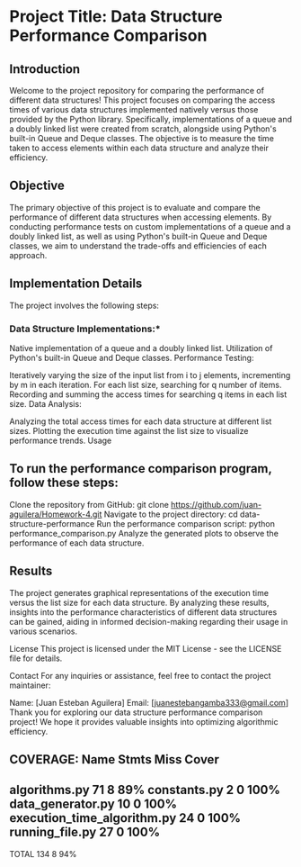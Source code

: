 # **Project Title: Data Structure Performance Comparison**

## **Introduction**
Welcome to the project repository for comparing the performance of different data structures! This project focuses on comparing the access times of various data structures implemented natively versus those provided by the Python library. Specifically, implementations of a queue and a doubly linked list were created from scratch, alongside using Python's built-in Queue and Deque classes. The objective is to measure the time taken to access elements within each data structure and analyze their efficiency.

## **Objective**
The primary objective of this project is to evaluate and compare the performance of different data structures when accessing elements. By conducting performance tests on custom implementations of a queue and a doubly linked list, as well as using Python's built-in Queue and Deque classes, we aim to understand the trade-offs and efficiencies of each approach.

## **Implementation Details**
The project involves the following steps:

### **Data Structure Implementations:***

Native implementation of a queue and a doubly linked list.
Utilization of Python's built-in Queue and Deque classes.
Performance Testing:

Iteratively varying the size of the input list from i to j elements, incrementing by m in each iteration.
For each list size, searching for q number of items.
Recording and summing the access times for searching q items in each list size.
Data Analysis:

Analyzing the total access times for each data structure at different list sizes.
Plotting the execution time against the list size to visualize performance trends.
Usage
## **To run the performance comparison program, follow these steps:**

Clone the repository from GitHub: git clone https://github.com/juan-aguilera/Homework-4.git
Navigate to the project directory: cd data-structure-performance
Run the performance comparison script: python performance_comparison.py
Analyze the generated plots to observe the performance of each data structure.
## **Results**
The project generates graphical representations of the execution time versus the list size for each data structure. By analyzing these results, insights into the performance characteristics of different data structures can be gained, aiding in informed decision-making regarding their usage in various scenarios.


License
This project is licensed under the MIT License - see the LICENSE file for details.

Contact
For any inquiries or assistance, feel free to contact the project maintainer:

Name: [Juan Esteban Aguilera]
Email: [juanestebangamba333@gmail.com]
Thank you for exploring our data structure performance comparison project! We hope it provides valuable insights into optimizing algorithmic efficiency.

COVERAGE: 
Name                          Stmts   Miss  Cover
-------------------------------------------------
algorithms.py                    71      8    89%
constants.py                      2      0   100%
data_generator.py                10      0   100%
execution_time_algorithm.py      24      0   100%
running_file.py                  27      0   100%
-------------------------------------------------
TOTAL                           134      8    94%
